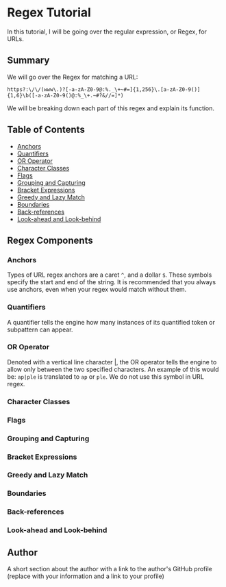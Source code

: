 # Regex Tutorial

In this tutorial, I will be going over the regular expression, or Regex, for URLs. 

## Summary

We will go over the Regex for matching a URL: 

`https?:\/\/(www\.)?[-a-zA-Z0-9@:%._\+~#=]{1,256}\.[a-zA-Z0-9()]{1,6}\b([-a-zA-Z0-9()@:%_\+.~#?&//=]*)`

We will be breaking down each part of this regex and explain its function.

## Table of Contents

- [Anchors](#anchors)
- [Quantifiers](#quantifiers)
- [OR Operator](#or-operator)
- [Character Classes](#character-classes)
- [Flags](#flags)
- [Grouping and Capturing](#grouping-and-capturing)
- [Bracket Expressions](#bracket-expressions)
- [Greedy and Lazy Match](#greedy-and-lazy-match)
- [Boundaries](#boundaries)
- [Back-references](#back-references)
- [Look-ahead and Look-behind](#look-ahead-and-look-behind)

## Regex Components

### Anchors

Types of  URL regex anchors are a caret `^`, and a dollar `$`. These symbols specify the start and end of the string. It is recommended that you always use anchors, even when your regex would match without them. 

### Quantifiers

A quantifier tells the engine how many instances of its quantified token or subpattern can appear. 

### OR Operator

Denoted with a vertical line character |, the OR operator tells the engine to allow only between the two specified characters. An example of this would be: `ap|ple` is translated to `ap` or `ple`.  We do not use this symbol in URL regex. 

### Character Classes



### Flags

### Grouping and Capturing

### Bracket Expressions

### Greedy and Lazy Match

### Boundaries

### Back-references

### Look-ahead and Look-behind

## Author

A short section about the author with a link to the author's GitHub profile (replace with your information and a link to your profile)
